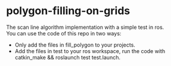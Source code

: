 # polygon-filling-on-grids
The scan line algorithm implementation with a simple test in ros. \
You can use the code of this repo in two ways:
* Only add the files in fill_polygon to your projects.
* Add the files in test to your ros workspace, run the code with catkin_make && roslaunch test test.launch.
